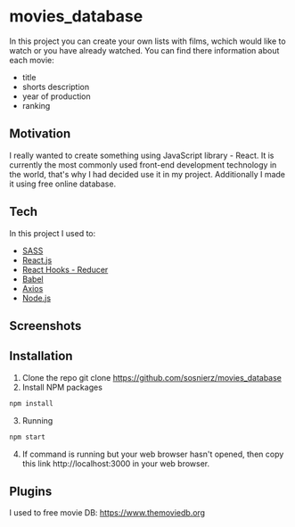 # movies_database




In this project you can create your own lists with films, wchich would like to watch or you have already watched.
You can find there information about each movie:
- title
- shorts description
- year of production
- ranking

## Motivation
I really wanted to create something using JavaScript library - React. It is currently the most commonly used front-end development technology in the world, that's why I had decided use it in my project. Additionally I made it using free online database.

## Tech

In this project I used to:

- [SASS](https://sass-lang.com/documentation)
- [React.js](https://reactjs.org/)
- [React Hooks - Reducer](https://reactjs.org/docs/hooks-reference.html)
- [Babel](https://babeljs.io/)
- [Axios](https://axios-http.com/docs/intro)
- [Node.js](https://nodejs.dev/)

## Screenshots

## Installation

1. Clone the repo git clone https://github.com/sosnierz/movies_database
2. Install NPM packages
```sh
npm install
```
3. Running
```sh
npm start
```
4. If command is running but your web browser hasn't opened, then copy this link http://localhost:3000 in your web browser.

## Plugins
I used to free movie DB: https://www.themoviedb.org
